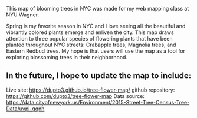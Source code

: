 This map of blooming trees in NYC was made for my web mapping class at NYU Wagner.

Spring is my favorite season in NYC and I love seeing all the beautiful and vibrantly colored plants emerge and enliven the city. This map draws attention to three popular species of flowering plants that have been planted throughout NYC streets: Crabapple trees, Magnolia trees, and Eastern Redbud trees. My hope is that users will use the map as a tool for exploring blossoming trees in their neighborhood.

In the future, I hope to update the map to include:
-

Live site: https://dupto3.github.io/tree-flower-map/
github repository: https://github.com/dupto3/tree-flower-map
Data source: https://data.cityofnewyork.us/Environment/2015-Street-Tree-Census-Tree-Data/uvpi-gqnh